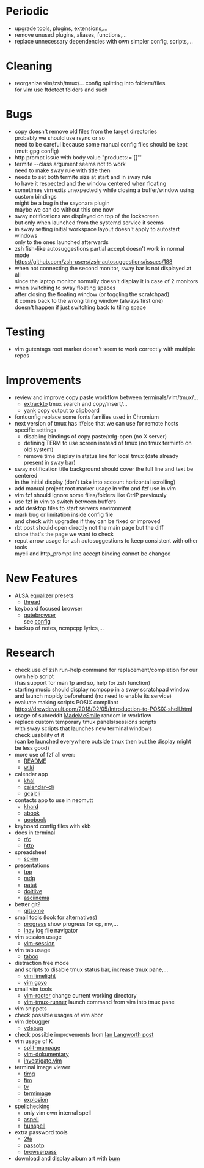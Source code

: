 # Periodic
  - upgrade tools, plugins, extensions,...
  - remove unused plugins, aliases, functions,...
  - replace unnecessary dependencies with own simpler config, scripts,...

# Cleaning
  - reorganize vim/zsh/tmux/... config splitting into folders/files  
    for vim use ftdetect folders and such

# Bugs
  - copy doesn't remove old files from the target directories  
    probably we should use rsync or so  
    need to be careful because some manual config files should be kept (mutt gpg config)
  - http prompt issue with body value "products:='[]'"
  - termite --class argument seems not to work  
    need to make sway rule with title then
  - needs to set both termite size at start and in sway rule  
    to have it respected and the window centered when floating
  - sometimes vim exits unexpectedly while closing a buffer/window using custom bindings  
    might be a bug in the sayonara plugin  
    maybe we can do without this one now
  - sway notifications are displayed on top of the lockscreen  
    but only when launched from the systemd service it seems
  - in sway setting initial workspace layout doesn't apply to autostart windows  
    only to the ones launched afterwards
  - zsh fish-like autosuggestions partial accept doesn't work in normal mode  
    https://github.com/zsh-users/zsh-autosuggestions/issues/188
  - when not connecting the second monitor, sway bar is not displayed at all  
    since the laptop monitor normally doesn't display it in case of 2 monitors
  - when switching to sway floating spaces  
    after closing the floating window (or toggling the scratchpad)  
    it comes back to the wrong tiling window (always first one)  
    doesn't happen if just switching back to tiling space

# Testing
  - vim gutentags root marker doesn't seem to work correctly with multiple repos

# Improvements
  - review and improve copy paste workflow between terminals/vim/tmux/...
    * [extrackto](https://github.com/laktak/extrakto) tmux search and copy/insert/...
    * [yank](https://github.com/mptre/yank) copy output to clipboard
  - fontconfig replace some fonts families used in Chromium
  - next version of tmux has if/else that we can use for remote hosts specific settings
    * disabling bindings of copy paste/xdg-open (no X server)
    * defining TERM to use screen instead of tmux (no tmux terminfo on old system)
    * remove time display in status line for local tmux (date already present in sway bar)
  - sway notification title background should cover the full line and text be centered  
    in the initial display (don't take into account horizontal scrolling)
  - add manual project root marker usage in vifm and fzf use in vim
  - vim fzf should ignore some files/folders like CtrlP previously
  - use fzf in vim to switch between buffers
  - add desktop files to start servers environment
  - mark bug or limitation inside config file  
    and check with upgrades if they can be fixed or improved
  - rbt post should open directly not the main page but the diff  
    since that's the page we want to check
  - reput arrow usage for zsh autosuggestions to keep consistent with other tools  
    mycli and http_prompt line accept binding cannot be changed

# New Features
  - ALSA equalizer presets
    * [thread](http://www.pclinuxos.com/forum/index.php?topic=110087.0)
  - keyboard focused browser
    * [qutebrowser](https://www.qutebrowser.org/)  
      see [config](https://github.com/etnadji/dotfiles/blob/master/Softwares_Configs/qutebrowser/.config/qutebrowser/config.py#L529)
  - backup of notes, ncmpcpp lyrics,...

# Research
  - check use of zsh run-help command for replacement/completion for our own help script  
    (has support for man 1p and so, help for zsh function)
  - starting music should display ncmpcpp in a sway scratchpad window  
    and launch mopidy beforehand (no need to enable its service)
  - evaluate making scripts POSIX compliant  
    https://drewdevault.com/2018/02/05/Introduction-to-POSIX-shell.html
  - usage of subreddit [MadeMeSmile](https://www.reddit.com/r/MadeMeSmile/random) random in workflow
  - replace custom temporary tmux panels/sessions scripts  
    with sway scripts that launches new terminal windows  
    check usability of it  
    (can be launched everywhere outside tmux then but the display might be less good)
  - more use of fzf all over:
    * [README](https://github.com/junegunn/fzf#usage)
    * [wiki](https://github.com/junegunn/fzf/wiki)
  - calendar app
    * [khal](https://github.com/pimutils/khal)
    * [calendar-cli](https://github.com/tobixen/calendar-cli)
    * [gcalcli](https://github.com/insanum/gcalcli)
  - contacts app to use in neomutt
    * [khard](https://github.com/scheibler/khard)
    * [abook](https://sourceforge.net/p/abook/git)
    * [goobook](https://gitlab.com/goobook/goobook)
  - keyboard config files with xkb
  - docs in terminal
    * [rfc](https://github.com/bfontaine/rfc)
    * [http](https://github.com/bfontaine/httpdoc)
  - spreadsheet
    * [sc-im](https://github.com/andmarti1424/sc-im)
  - presentations
    * [tpp](https://github.com/cbbrowne/tpp)
    * [mdp](https://github.com/visit1985/mdp)
    * [patat](https://github.com/jaspervdj/patat)
    * [doitlive](https://github.com/sloria/doitlive)
    * [asciinema](https://asciinema.org)
  - better git?
    * [gitsome](https://github.com/donnemartin/gitsome)
  - small tools (look for alternatives)
    * [progress](https://github.com/Xfennec/progress) show progress for cp, mv,...
    * [lnav](https://github.com/tstack/lnav) log file navigator
  - vim session usage
    * [vim-session](https://github.com/xolox/vim-session)
  - vim tab usage
    * [taboo](https://github.com/gcmt/taboo.vim)
  - distraction free mode  
    and scripts to disable tmux status bar, increase tmux pane,...
    * [vim limelight](https://github.com/junegunn/limelight.vim)
    * [vim goyo](https://github.com/junegunn/goyo.vim)
  - small vim tools
    * [vim-rooter](https://github.com/airblade/vim-rooter) change current working directory
    * [vim-tmux-runner](https://github.com/christoomey/vim-tmux-runner) launch command from vim into tmux pane
  - vim snippets
  - check possible usages of vim abbr
  - vim debugger
    * [vdebug](https://github.com/joonty/vdebug)
  - check possible improvements from [Ian Langworth post](https://statico.github.io/vim3.html)
  - vim usage of K
    * [split-manpage](https://github.com/ludwig/split-manpage.vim)
    * [vim-dokumentary](https://github.com/gastonsimone/vim-dokumentary)
    * [investigate.vim](https://github.com/keith/investigate.vim)
  - terminal image viewer
    * [timg](https://github.com/hzeller/timg)
    * [fim](http://www.nongnu.org/fbi-improved/)
    * [tv](https://github.com/daleroberts/tv)
    * [termimage](https://github.com/nabijaczleweli/termimage)
    * [explosion](https://github.com/Tenzer/explosion)
  - spellchecking
    * only vim own internal spell
    * [aspell](http://aspell.net/)
    * [hunspell](http://hunspell.github.io/)
  - extra password tools
    * [2fa](https://github.com/rsc/2fa)
    * [passotp](https://github.com/tadfisher/pass-otp)
    * [browserpass](https://github.com/dannyvankooten/browserpass)
  - download and display album art with [bum](https://github.com/dylanaraps/bum)
